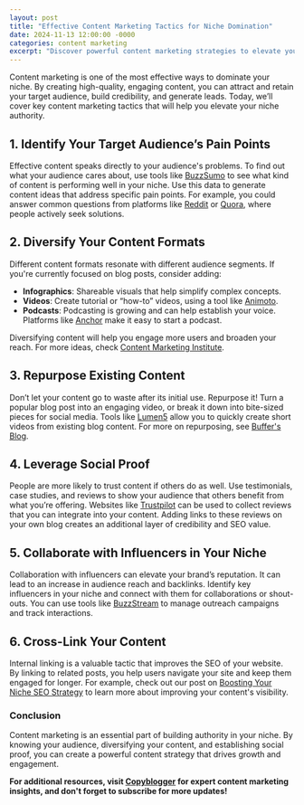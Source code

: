 ```yaml
---
layout: post
title: "Effective Content Marketing Tactics for Niche Domination"
date: 2024-11-13 12:00:00 -0000
categories: content marketing
excerpt: "Discover powerful content marketing strategies to elevate your niche authority and grow your audience."
---
```


Content marketing is one of the most effective ways to dominate your niche. By creating high-quality, engaging content, you can attract and retain your target audience, build credibility, and generate leads. Today, we’ll cover key content marketing tactics that will help you elevate your niche authority.

## 1. Identify Your Target Audience’s Pain Points
Effective content speaks directly to your audience's problems. To find out what your audience cares about, use tools like [BuzzSumo](https://buzzsumo.com) to see what kind of content is performing well in your niche. Use this data to generate content ideas that address specific pain points. For example, you could answer common questions from platforms like [Reddit](https://www.reddit.com/r/AskMarketing/) or [Quora](https://www.quora.com/), where people actively seek solutions.

## 2. Diversify Your Content Formats
Different content formats resonate with different audience segments. If you're currently focused on blog posts, consider adding:
- **Infographics**: Shareable visuals that help simplify complex concepts.
- **Videos**: Create tutorial or “how-to” videos, using a tool like [Animoto](https://animoto.com).
- **Podcasts**: Podcasting is growing and can help establish your voice. Platforms like [Anchor](https://anchor.fm) make it easy to start a podcast.

Diversifying content will help you engage more users and broaden your reach. For more ideas, check [Content Marketing Institute](https://contentmarketinginstitute.com).

## 3. Repurpose Existing Content
Don’t let your content go to waste after its initial use. Repurpose it! Turn a popular blog post into an engaging video, or break it down into bite-sized pieces for social media. Tools like [Lumen5](https://lumen5.com) allow you to quickly create short videos from existing blog content. For more on repurposing, see [Buffer's Blog](https://buffer.com/library/repurposing-content).

## 4. Leverage Social Proof
People are more likely to trust content if others do as well. Use testimonials, case studies, and reviews to show your audience that others benefit from what you’re offering. Websites like [Trustpilot](https://trustpilot.com) can be used to collect reviews that you can integrate into your content. Adding links to these reviews on your own blog creates an additional layer of credibility and SEO value.

## 5. Collaborate with Influencers in Your Niche
Collaboration with influencers can elevate your brand’s reputation. It can lead to an increase in audience reach and backlinks. Identify key influencers in your niche and connect with them for collaborations or shout-outs. You can use tools like [BuzzStream](https://buzzstream.com) to manage outreach campaigns and track interactions.

## 6. Cross-Link Your Content
Internal linking is a valuable tactic that improves the SEO of your website. By linking to related posts, you help users navigate your site and keep them engaged for longer. For example, check out our post on [Boosting Your Niche SEO Strategy](https://www.321niche.com/seo/strategy/2024/11/12/boost-your-niche-seo-strategy.html) to learn more about improving your content's visibility.

### Conclusion
Content marketing is an essential part of building authority in your niche. By knowing your audience, diversifying your content, and establishing social proof, you can create a powerful content strategy that drives growth and engagement.

**For additional resources, visit [Copyblogger](https://copyblogger.com) for expert content marketing insights, and don't forget to subscribe for more updates!**
